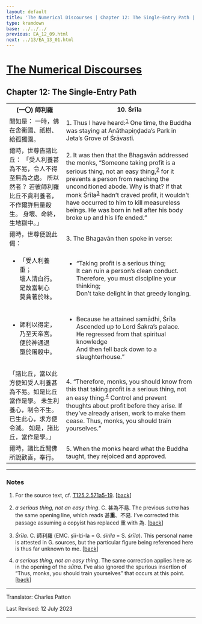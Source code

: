```yaml
---
layout: default
title: 'The Numerical Discourses | Chapter 12: The Single-Entry Path | 10. Śrīla'
type: kramdown
base: ../../../
previous: EA_12_09.html
next: ../13/EA_13_01.html
---
```


<h1><a href='../index.html'>The Numerical Discourses</a></h1>
<h2>Chapter 12: The Single-Entry Path</h2>

<table class="trans">
  <th class='ch'>(一〇) 師利羅</th>
  <th class='en'>10. Śrīla</th>
  <tr>
    <td class='ch' title='T125.2.571a5'>聞如是： 一時，佛在舍衞國、祇樹、給孤獨園。</td>
    <td id='p1'>1. Thus I have heard:<sup id="ref1"><a href="#n1">1</a></sup> One time, the Buddha was staying at Anāthapiṇḍada’s Park in Jeta’s Grove of Śrāvastī.</td>
  </tr>
  <tr>
    <td class='ch' title='T125.2.571a6'>爾時，世尊告諸比丘： 「受人利養甚為不易，令人不得至無為之處。 所以然者？ 若彼師利羅比丘不貪利養者，不作爾許無量殺生。 身壞、命終，生地獄中。」</td>
    <td id='p2'>2. It was then that the Bhagavān addressed the monks, “Someone taking profit is a serious thing, not an easy thing,<sup id="ref2"><a href="#n2">2</a></sup> for it prevents a person from reaching the unconditioned abode. Why is that? If that monk Śrīla<sup id="ref3"><a href="#n3">3</a></sup> hadn’t craved profit, it wouldn’t have occurred to him to kill measureless beings. He was born in hell after his body broke up and his life ended.”</td>
  </tr>
  <tr>
    <td class='ch' title='T125.2.571a9'>爾時，世尊便說此偈：</td>
    <td id='p3'>3. The Bhagavān then spoke in verse:</td>
  </tr>
<tr>
  <td title='T125.2.571a11'><ul class='verse'>
    <li class='ch'>「受人利養重；<br/>
    壞人清白行。<br/>
    是故當制心<br/>
    莫貪著於味。</li>
  </ul></td>
  <td><ul class='verse'>
    <li>“Taking profit is a serious thing;<br/>
    It can ruin a person’s clean conduct.<br/>
    Therefore, you must discipline your thinking;<br/>
    Don’t take delight in that greedy longing.</li>
  </ul></td>
</tr>
<tr>
  <td title='T125.2.571a13'><ul class='verse'>
    <li class='ch'>師利以得定，<br/>
    乃至天帝宮。<br/>
    便於神通退<br/>
    墮於屠殺中。</li>
  </ul></td>
  <td><ul class='verse'>
    <li>Because he attained samādhi, Śrīla<br/>
    Ascended up to Lord Śakra’s palace.<br/>
    He regressed from that spiritual knowledge<br/>
    And then fell back down to a slaughterhouse.”</li>
  </ul></td>
</tr>
  <tr>
    <td class='ch' title='T125.2.571a15'>「諸比丘，當以此方便知受人利養甚為不易。如是比丘當作是學。 未生利養心，制令不生。 已生此心，求方便令滅。 如是，諸比丘，當作是學。」</td>
    <td id='p4'>4. “Therefore, monks, you should know from this that taking profit is a serious thing, not an easy thing.<sup id="ref4"><a href="#n4">4</a></sup> Control and prevent thoughts about profit before they arise. If they’ve already arisen, work to make them cease. Thus, monks, you should train yourselves.”</td>
  </tr>
  <tr>
    <td class='ch' title='T125.2.571a18'>爾時，諸比丘聞佛所說歡喜，奉行。</td>
    <td id='p5'>5. When the monks heard what the Buddha taught, they rejoiced and approved.</td>
  </tr>
</table>

<hr/>

<h3 id="notes">Notes</h3>

<ol class="notes-list">
<li id="n1"><p>For the source text, cf. <a href="https://cbetaonline.dila.edu.tw/zh/T02n0125_p0571a05" target="_blank">T125.2.571a5-19</a>. [<a href="#ref1">back</a>]</p></li>
<li id="n2"><p><em>a serious thing, not an easy thing</em>. C. 甚為不易. The previous <em>sutra</em> has the same opening line, which reads 甚<strong>重</strong>、不易. I’ve corrected this passage assuming a copyist has replaced 重 with 為. [<a href="#ref2">back</a>]</p></li>
<li id="n3"><p><em>Śrīla</em>. C. 師利羅 (EMC. ṣïi-lɪi-la = G. <em>śirila</em> = S. <em>śrīla</em>). This personal name is attested in G. sources, but the particular figure being referenced here is thus far unknown to me. [<a href="#ref3">back</a>]</p></li>
<li id="n4"><p><em>a serious thing, not an easy thing</em>. The same correction applies here as in the opening of the <em>sūtra</em>. I’ve also ignored the spurious insertion of “Thus, monks, you should train yourselves” that occurs at this point. [<a href="#ref4">back</a>]</p></li>
</ol>
<hr/>

<p class="translator">Translator: Charles Patton</p>
<p class='revised'>Last Revised: 12 July 2023</p>

<hr/>